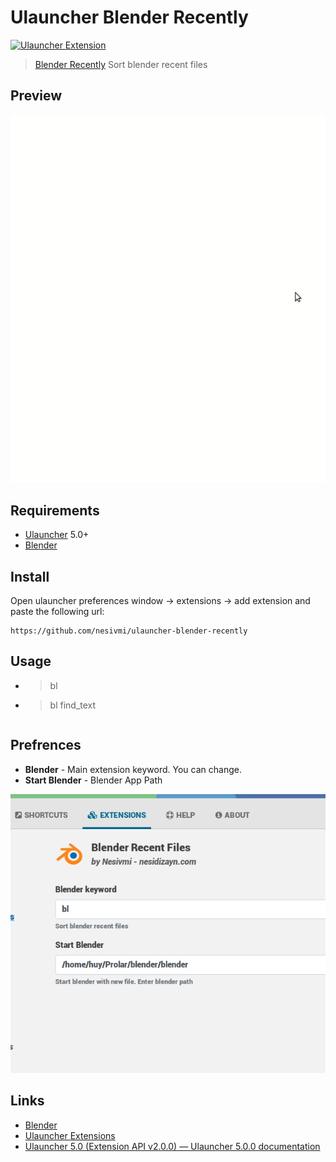 # Ulauncher Blender Recently

[![Ulauncher Extension](https://img.shields.io/badge/Ulauncher-Extension-green.svg)](https://github.com/nesivmi/ulauncher-blender-recently)

> [Blender Recently](https://github.com/nesivmi/ulauncher-blender-recently) Sort blender recent files

## Preview

![Preview](images/prev.gif)


## Requirements

* [Ulauncher](https://github.com/Ulauncher/Ulauncher) 5.0+
* [Blender](https://www.blender.org/)


## Install

Open ulauncher preferences window -> extensions -> add extension and paste the following url:

```
https://github.com/nesivmi/ulauncher-blender-recently
```

## Usage
* > bl
* > bl find_text
```
```
## Prefrences

* **Blender** - Main extension keyword. You can change.
* **Start Blender** - Blender App Path

![Preferences](images/pref.png)

## Links

* [Blender](https://www.blender.org)
* [Ulauncher Extensions](https://ext.ulauncher.io/)
* [Ulauncher 5.0 (Extension API v2.0.0) — Ulauncher 5.0.0 documentation](http://docs.ulauncher.io/en/latest/)
